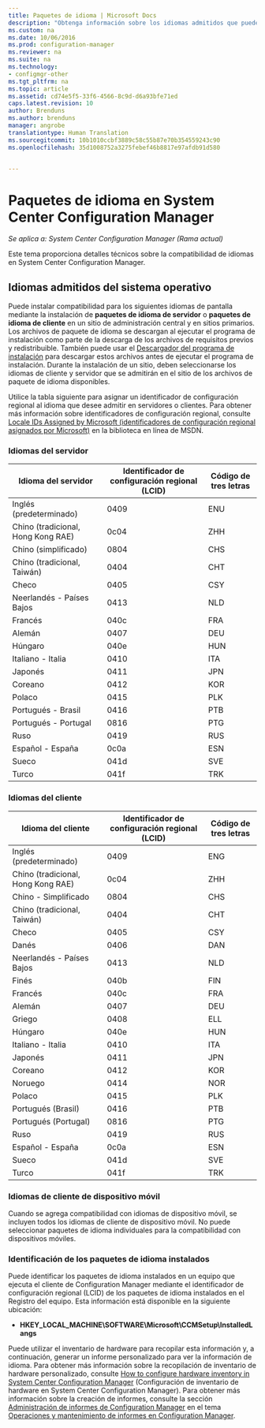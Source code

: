 ```yaml
---
title: Paquetes de idioma | Microsoft Docs
description: "Obtenga información sobre los idiomas admitidos que puede usar en System Center Configuration Manager."
ms.custom: na
ms.date: 10/06/2016
ms.prod: configuration-manager
ms.reviewer: na
ms.suite: na
ms.technology:
- configmgr-other
ms.tgt_pltfrm: na
ms.topic: article
ms.assetid: cd74e5f5-33f6-4566-8c9d-d6a93bfe71ed
caps.latest.revision: 10
author: Brenduns
ms.author: brenduns
manager: angrobe
translationtype: Human Translation
ms.sourcegitcommit: 10b1010ccbf3889c58c55b87e70b354559243c90
ms.openlocfilehash: 35d1008752a3275febef46b8817e97afdb91d580


---
```

# <a name="language-packs-in-system-center-configuration-manager"></a>Paquetes de idioma en System Center Configuration Manager

*Se aplica a: System Center Configuration Manager (Rama actual)*

Este tema proporciona detalles técnicos sobre la compatibilidad de idiomas en System Center Configuration Manager.  

##  <a name="a-namebkmksuplanguagepacksa-supported-operating-system-languages"></a><a name="BKMK_SupLanguagePacks"></a> Idiomas admitidos del sistema operativo  
 Puede instalar compatibilidad para los siguientes idiomas de pantalla mediante la instalación de **paquetes de idioma de servidor** o **paquetes de idioma de cliente** en un sitio de administración central y en sitios primarios. Los archivos de paquete de idioma se descargan al ejecutar el programa de instalación como parte de la descarga de los archivos de requisitos previos y redistribuible. También puede usar el [Descargador del programa de instalación](setup-downloader.md) para descargar estos archivos antes de ejecutar el programa de instalación. Durante la instalación de un sitio, deben seleccionarse los idiomas de cliente y servidor que se admitirán en el sitio de los archivos de paquete de idioma disponibles.  

 Utilice la tabla siguiente para asignar un identificador de configuración regional al idioma que desee admitir en servidores o clientes. Para obtener más información sobre identificadores de configuración regional, consulte [Locale IDs Assigned by Microsoft (identificadores de configuración regional asignados por Microsoft)](http://go.microsoft.com/fwlink/p/?LinkId=252609) en la biblioteca en línea de MSDN.  

### <a name="server-languages"></a>Idiomas del servidor  

|Idioma del servidor|Identificador de configuración regional (LCID)|Código de tres letras|  
|---------------------|------------------------|-----------------------|  
|Inglés (predeterminado)|0409|ENU|  
|Chino (tradicional, Hong Kong RAE)|0c04|ZHH|  
|Chino (simplificado)|0804|CHS|  
|Chino (tradicional, Taiwán)|0404|CHT|  
|Checo|0405|CSY|  
|Neerlandés - Países Bajos|0413|NLD|  
|Francés|040c|FRA|  
|Alemán|0407|DEU|  
|Húngaro|040e|HUN|  
|Italiano - Italia|0410|ITA|  
|Japonés|0411|JPN|  
|Coreano|0412|KOR|  
|Polaco|0415|PLK|  
|Portugués - Brasil|0416|PTB|  
|Portugués - Portugal|0816|PTG|  
|Ruso|0419|RUS|  
|Español - España|0c0a|ESN|  
|Sueco|041d|SVE|  
|Turco|041f|TRK|  

### <a name="client-languages"></a>Idiomas del cliente  

|Idioma del cliente|Identificador de configuración regional (LCID)|Código de tres letras|  
|---------------------|------------------------|-----------------------|  
|Inglés (predeterminado)|0409|ENG|  
|Chino (tradicional, Hong Kong RAE)|0c04|ZHH|  
|Chino - Simplificado|0804|CHS|  
|Chino (tradicional, Taiwán)|0404|CHT|  
|Checo|0405|CSY|  
|Danés|0406|DAN|  
|Neerlandés - Países Bajos|0413|NLD|  
|Finés|040b|FIN|  
|Francés|040c|FRA|  
|Alemán|0407|DEU|  
|Griego|0408|ELL|  
|Húngaro|040e|HUN|  
|Italiano - Italia|0410|ITA|  
|Japonés|0411|JPN|  
|Coreano|0412|KOR|  
|Noruego|0414|NOR|  
|Polaco|0415|PLK|  
|Portugués (Brasil)|0416|PTB|  
|Portugués (Portugal)|0816|PTG|  
|Ruso|0419|RUS|  
|Español - España|0c0a|ESN|  
|Sueco|041d|SVE|  
|Turco|041f|TRK|  

### <a name="mobile-device-client-languages"></a>Idiomas de cliente de dispositivo móvil  
 Cuando se agrega compatibilidad con idiomas de dispositivo móvil, se incluyen todos los idiomas de cliente de dispositivo móvil. No puede seleccionar paquetes de idioma individuales para la compatibilidad con dispositivos móviles.  

### <a name="how-to-identify-installed-language-packs"></a>Identificación de los paquetes de idioma instalados  
Puede identificar los paquetes de idioma instalados en un equipo que ejecuta el cliente de Configuration Manager mediante el identificador de configuración regional (LCID) de los paquetes de idioma instalados en el Registro del equipo. Esta información está disponible en la siguiente ubicación:  

-   **HKEY_LOCAL_MACHINE\SOFTWARE\Microsoft\CCMSetup\InstalledLangs**  

Puede utilizar el inventario de hardware para recopilar esta información y, a continuación, generar un informe personalizado para ver la información de idioma. Para obtener más información sobre la recopilación de inventario de hardware personalizado, consulte [How to configure hardware inventory in System Center Configuration Manager](../../../../core/clients/manage/inventory/configure-hardware-inventory.md) (Configuración de inventario de hardware en System Center Configuration Manager). Para obtener más información sobre la creación de informes, consulte la sección [Administración de informes de Configuration Manager](../../../../core/servers/manage/operations-and-maintenance-for-reporting.md#BKMK_ManageReports) en el tema [Operaciones y mantenimiento de informes en Configuration Manager](../../../../core/servers/manage/operations-and-maintenance-for-reporting.md).  



<!--HONumber=Dec16_HO3-->



